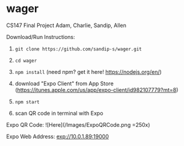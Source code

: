 # wager
CS147 Final Project
Adam, Charlie, Sandip, Allen

Download/Run Instructions:

1) `git clone https://github.com/sandip-s/wager.git`

2) `cd wager`

3) `npm install` (need npm? get it here! https://nodejs.org/en/)

4) download "Expo Client" from App Store (https://itunes.apple.com/us/app/expo-client/id982107779?mt=8)

5) `npm start`

6) scan QR code in terminal with Expo

Expo QR Code: ![Here](/Images/ExpoQRCode.png =250x)

Expo Web Address: [exp://10.0.1.89:19000]()
